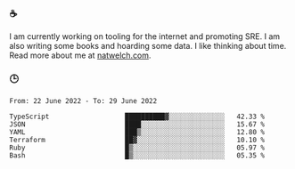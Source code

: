 ### ☕

I am currently working on tooling for the internet and promoting SRE. I am also writing some books and hoarding some data. I like thinking about time. Read more about me at [natwelch.com](https://natwelch.com).

### 🕒

<!--START_SECTION:waka-->

```text
From: 22 June 2022 - To: 29 June 2022

TypeScript                   ██████████▓░░░░░░░░░░░░░░   42.33 %
JSON                         ████░░░░░░░░░░░░░░░░░░░░░   15.67 %
YAML                         ███▒░░░░░░░░░░░░░░░░░░░░░   12.80 %
Terraform                    ██▓░░░░░░░░░░░░░░░░░░░░░░   10.10 %
Ruby                         █▒░░░░░░░░░░░░░░░░░░░░░░░   05.97 %
Bash                         █▒░░░░░░░░░░░░░░░░░░░░░░░   05.35 %
```

<!--END_SECTION:waka-->
